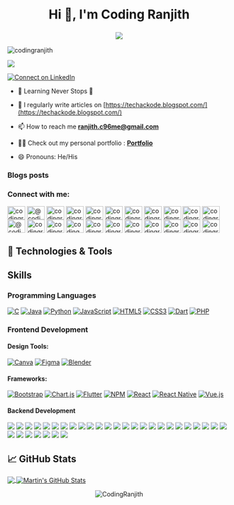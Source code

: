 <h1 align="center">Hi 👋, I'm Coding Ranjith</h1>
<h3 align="center"> <img src="https://readme-typing-svg.herokuapp.com?color=0357F7&lines=Full+Stack+Developer+%3A)"/> </h3>
<p align="left"> <img src="https://komarev.com/ghpvc/?username=codingranjith&label=Profile%20views&color=0e75b6&style=flat" alt="codingranjith" /> </p>

[![](https://github-profile-trophy.vercel.app/?username=codingranjith&theme=onedark)](https://github.com/ryo-ma/github-profile-trophy)

<p align="left"> <a href="linkedin.com/in/coding-ranjith-97b6ab238" target="_blank"><img src="https://img.shields.io/badge/Connect%20on%20LinkedIn-0077B5?style=for-the-badge&logo=linkedin&logoColor=white" alt="Connect on LinkedIn" /></a> </p>


- 🌱 Learning Never Stops 🚀

- 📝 I regularly write articles on [https://techackode.blogspot.com/](https://techackode.blogspot.com/)

- 📫 How to reach me **ranjith.c96me@gmail.com**

- 👨‍💻 Check out my personal portfolio : **<a href="https://codingranjith.github.io/" target="_blank">Portfolio</a>**

- 😄 Pronouns: He/His

### Blogs posts
<!-- BLOG-POST-LIST:START -->
<!-- BLOG-POST-LIST:END -->

<h3 align="left">Connect with me:</h3>
<p align="left">
<a href="https://codepen.io/codingranjith" target="blank"><img align="center" src="https://raw.githubusercontent.com/rahuldkjain/github-profile-readme-generator/master/src/images/icons/Social/codepen.svg" alt="codingranjith" height="30" width="40" /></a>
<a href="https://dev.to/@codingranjith" target="blank"><img align="center" src="https://raw.githubusercontent.com/rahuldkjain/github-profile-readme-generator/master/src/images/icons/Social/devto.svg" alt="@codingranjith" height="30" width="40" /></a>
<a href="https://twitter.com/codingranjith" target="blank"><img align="center" src="https://raw.githubusercontent.com/rahuldkjain/github-profile-readme-generator/master/src/images/icons/Social/twitter.svg" alt="codingranjith" height="30" width="40" /></a>
<a href="https://linkedin.com/in/codingranjith" target="blank"><img align="center" src="https://raw.githubusercontent.com/rahuldkjain/github-profile-readme-generator/master/src/images/icons/Social/linked-in-alt.svg" alt="codingranjith" height="30" width="40" /></a>
<a href="https://stackoverflow.com/users/codingranjith" target="blank"><img align="center" src="https://raw.githubusercontent.com/rahuldkjain/github-profile-readme-generator/master/src/images/icons/Social/stack-overflow.svg" alt="codingranjith" height="30" width="40" /></a>
<a href="https://kaggle.com/codingranjith" target="blank"><img align="center" src="https://raw.githubusercontent.com/rahuldkjain/github-profile-readme-generator/master/src/images/icons/Social/kaggle.svg" alt="codingranjith" height="30" width="40" /></a>
<a href="https://fb.com/codingranjith" target="blank"><img align="center" src="https://raw.githubusercontent.com/rahuldkjain/github-profile-readme-generator/master/src/images/icons/Social/facebook.svg" alt="codingranjith" height="30" width="40" /></a>
<a href="https://instagram.com/codingranjith" target="blank"><img align="center" src="https://raw.githubusercontent.com/rahuldkjain/github-profile-readme-generator/master/src/images/icons/Social/instagram.svg" alt="codingranjith" height="30" width="40" /></a>
<a href="https://dribbble.com/codingranjith" target="blank"><img align="center" src="https://raw.githubusercontent.com/rahuldkjain/github-profile-readme-generator/master/src/images/icons/Social/dribbble.svg" alt="codingranjith" height="30" width="40" /></a>
<a href="https://www.behance.net/codingranjith" target="blank"><img align="center" src="https://raw.githubusercontent.com/rahuldkjain/github-profile-readme-generator/master/src/images/icons/Social/behance.svg" alt="codingranjith" height="30" width="40" /></a>
<a href="https://hashnode.com/codingranjith" target="blank"><img align="center" src="https://raw.githubusercontent.com/rahuldkjain/github-profile-readme-generator/master/src/images/icons/Social/hashnode.svg" alt="codingranjith" height="30" width="40" /></a>
<a href="https://medium.com/@codingranjith" target="blank"><img align="center" src="https://raw.githubusercontent.com/rahuldkjain/github-profile-readme-generator/master/src/images/icons/Social/medium.svg" alt="@codingranjith" height="30" width="40" /></a>
<a href="https://www.youtube.com/c/codingranjith" target="blank"><img align="center" src="https://raw.githubusercontent.com/rahuldkjain/github-profile-readme-generator/master/src/images/icons/Social/youtube.svg" alt="codingranjith" height="30" width="40" /></a>
<a href="https://www.codechef.com/users/codingranjith" target="blank"><img align="center" src="https://cdn.jsdelivr.net/npm/simple-icons@3.1.0/icons/codechef.svg" alt="codingranjith" height="30" width="40" /></a>
<a href="https://www.hackerrank.com/coding_ranjith" target="blank"><img align="center" src="https://raw.githubusercontent.com/rahuldkjain/github-profile-readme-generator/master/src/images/icons/Social/hackerrank.svg" alt="coding_ranjith" height="30" width="40" /></a>
<a href="https://codeforces.com/profile/codingranjith" target="blank"><img align="center" src="https://raw.githubusercontent.com/rahuldkjain/github-profile-readme-generator/master/src/images/icons/Social/codeforces.svg" alt="codingranjith" height="30" width="40" /></a>
<a href="https://www.leetcode.com/codingranjith" target="blank"><img align="center" src="https://raw.githubusercontent.com/rahuldkjain/github-profile-readme-generator/master/src/images/icons/Social/leet-code.svg" alt="codingranjith" height="30" width="40" /></a>
<a href="https://www.hackerearth.com/codingranjith" target="blank"><img align="center" src="https://raw.githubusercontent.com/rahuldkjain/github-profile-readme-generator/master/src/images/icons/Social/hackerearth.svg" alt="codingranjith" height="30" width="40" /></a>
<a href="https://auth.geeksforgeeks.org/user/codingranjith" target="blank"><img align="center" src="https://raw.githubusercontent.com/rahuldkjain/github-profile-readme-generator/master/src/images/icons/Social/geeks-for-geeks.svg" alt="codingranjith" height="30" width="40" /></a>
<a href="https://www.topcoder.com/members/codingranjith" target="blank"><img align="center" src="https://raw.githubusercontent.com/rahuldkjain/github-profile-readme-generator/master/src/images/icons/Social/topcoder.svg" alt="codingranjith" height="30" width="40" /></a>
<a href="https://discord.gg/codingranjith" target="blank"><img align="center" src="https://raw.githubusercontent.com/rahuldkjain/github-profile-readme-generator/master/src/images/icons/Social/discord.svg" alt="codingranjith" height="30" width="40" /></a>
<a href="/codingranjith" target="blank"><img align="center" src="https://raw.githubusercontent.com/rahuldkjain/github-profile-readme-generator/master/src/images/icons/Social/rss.svg" alt="codingranjith" height="30" width="40" /></a>
</p>

## 🔧 Technologies & Tools

## Skills

### Programming Languages

[![C](https://img.shields.io/badge/C-00599C?style=for-the-badge&logo=c&logoColor=white)](https://en.wikipedia.org/wiki/C_(programming_language))
[![Java](https://img.shields.io/badge/Java-ED8B00?style=for-the-badge&logo=java&logoColor=white)](https://www.java.com/)
[![Python](https://img.shields.io/badge/Python-3670A0?style=for-the-badge&logo=python&logoColor=ffdd54)](https://www.python.org/)
[![JavaScript](https://img.shields.io/badge/JavaScript-323330?style=for-the-badge&logo=javascript&logoColor=F7DF1E)](https://developer.mozilla.org/en-US/docs/Web/JavaScript)
[![HTML5](https://img.shields.io/badge/HTML5-E34F26?style=for-the-badge&logo=html5&logoColor=white)](https://developer.mozilla.org/en-US/docs/Web/Guide/HTML/HTML5)
[![CSS3](https://img.shields.io/badge/CSS3-1572B6?style=for-the-badge&logo=css3&logoColor=white)](https://developer.mozilla.org/en-US/docs/Web/CSS)
[![Dart](https://img.shields.io/badge/Dart-0175C2?style=for-the-badge&logo=dart&logoColor=white)](https://dart.dev/)
[![PHP](https://img.shields.io/badge/PHP-777BB4?style=for-the-badge&logo=php&logoColor=white)](https://www.php.net/)

### Frontend Development 

#### Design Tools: 

[![Canva](https://img.shields.io/badge/Canva-%2300C4CC.svg?style=for-the-badge&logo=Canva&logoColor=white)](https://www.canva.com/)
[![Figma](https://img.shields.io/badge/figma-%23F24E1E.svg?style=for-the-badge&logo=figma&logoColor=white)](https://www.figma.com/)
[![Blender](https://img.shields.io/badge/blender-%23F5792A.svg?style=for-the-badge&logo=blender&logoColor=white)](https://www.blender.org/)

#### Frameworks:

[![Bootstrap](https://img.shields.io/badge/bootstrap-%238511FA.svg?style=for-the-badge&logo=bootstrap&logoColor=white)](https://getbootstrap.com/)
[![Chart.js](https://img.shields.io/badge/chart.js-F5788D.svg?style=for-the-badge&logo=chart.js&logoColor=white)](https://www.chartjs.org/)
[![Flutter](https://img.shields.io/badge/Flutter-%2302569B.svg?style=for-the-badge&logo=Flutter&logoColor=white)](https://flutter.dev/)
[![NPM](https://img.shields.io/badge/NPM-%23CB3837.svg?style=for-the-badge&logo=npm&logoColor=white)](https://www.npmjs.com/)
[![React](https://img.shields.io/badge/react-%2320232a.svg?style=for-the-badge&logo=react&logoColor=%2361DAFB)](https://reactjs.org/)
[![React Native](https://img.shields.io/badge/react_native-%2320232a.svg?style=for-the-badge&logo=react&logoColor=%2361DAFB)](https://reactnative.dev/)
[![Vue.js](https://img.shields.io/badge/vuejs-%2335495e.svg?style=for-the-badge&logo=vuedotjs&logoColor=%234FC08D)](https://vuejs.org/)

#### Backend Development


[![](https://img.shields.io/badge/OS-Linux-informational?style=flat&logo=linux&logoColor=white&color=2bbc8a)](https://www.arduino.cc/)
[![](https://img.shields.io/badge/OS-Linux-informational?style=flat&logo=linux&logoColor=white&color=2bbc8a)](https://aws.amazon.com)
[![](https://img.shields.io/badge/OS-Linux-informational?style=flat&logo=linux&logoColor=white&color=2bbc8a)](https://www.gnu.org/software/bash/)
[![](https://img.shields.io/badge/OS-Linux-informational?style=flat&logo=linux&logoColor=white&color=2bbc8a)](https://www.blender.org/)
[![](https://img.shields.io/badge/OS-Linux-informational?style=flat&logo=linux&logoColor=white&color=2bbc8a)](https://getbootstrap.com)
[![](https://img.shields.io/badge/OS-Linux-informational?style=flat&logo=linux&logoColor=white&color=2bbc8a)](https://www.cprogramming.com/)
[![](https://img.shields.io/badge/OS-Linux-informational?style=flat&logo=linux&logoColor=white&color=2bbc8a)](https://www.chartjs.org)
[![](https://img.shields.io/badge/OS-Linux-informational?style=flat&logo=linux&logoColor=white&color=2bbc8a)](https://www.w3schools.com/css/)
[![](https://img.shields.io/badge/OS-Linux-informational?style=flat&logo=linux&logoColor=white&color=2bbc8a)](https://dart.dev)
[![](https://img.shields.io/badge/OS-Linux-informational?style=flat&logo=linux&logoColor=white&color=2bbc8a)](https://expressjs.com)
[![](https://img.shields.io/badge/OS-Linux-informational?style=flat&logo=linux&logoColor=white&color=2bbc8a)](https://www.figma.com/)
[![](https://img.shields.io/badge/OS-Linux-informational?style=flat&logo=linux&logoColor=white&color=2bbc8a)](https://firebase.google.com/)
[![](https://img.shields.io/badge/OS-Linux-informational?style=flat&logo=linux&logoColor=white&color=2bbc8a)](https://flutter.dev)
[![](https://img.shields.io/badge/OS-Linux-informational?style=flat&logo=linux&logoColor=white&color=2bbc8a)](https://cloud.google.com)
[![](https://img.shields.io/badge/OS-Linux-informational?style=flat&logo=linux&logoColor=white&color=2bbc8a)](https://git-scm.com/)
[![](https://img.shields.io/badge/OS-Linux-informational?style=flat&logo=linux&logoColor=white&color=2bbc8a)](https://heroku.com)
[![](https://img.shields.io/badge/OS-Linux-informational?style=flat&logo=linux&logoColor=white&color=2bbc8a)](https://www.w3.org/html/)
[![](https://img.shields.io/badge/OS-Linux-informational?style=flat&logo=linux&logoColor=white&color=2bbc8a)](https://www.java.com)
[![](https://img.shields.io/badge/OS-Linux-informational?style=flat&logo=linux&logoColor=white&color=2bbc8a)](https://developer.mozilla.org/en-US/docs/Web/JavaScript)
[![](https://img.shields.io/badge/OS-Linux-informational?style=flat&logo=linux&logoColor=white&color=2bbc8a)](https://www.linux.org/)
[![](https://img.shields.io/badge/OS-Linux-informational?style=flat&logo=linux&logoColor=white&color=2bbc8a)](https://www.mongodb.com/)
[![](https://img.shields.io/badge/OS-Linux-informational?style=flat&logo=linux&logoColor=white&color=2bbc8a)](https://www.microsoft.com/en-us/sql-server)
[![](https://img.shields.io/badge/OS-Linux-informational?style=flat&logo=linux&logoColor=white&color=2bbc8a)](https://www.mysql.com/)
[![](https://img.shields.io/badge/OS-Linux-informational?style=flat&logo=linux&logoColor=white&color=2bbc8a)](https://nodejs.org)
[![](https://img.shields.io/badge/OS-Linux-informational?style=flat&logo=linux&logoColor=white&color=2bbc8a)](https://opencv.org/)
[![](https://img.shields.io/badge/OS-Linux-informational?style=flat&logo=linux&logoColor=white&color=2bbc8a)](https://www.php.net)
[![](https://img.shields.io/badge/OS-Linux-informational?style=flat&logo=linux&logoColor=white&color=2bbc8a)](https://postman.com)
[![](https://img.shields.io/badge/OS-Linux-informational?style=flat&logo=linux&logoColor=white&color=2bbc8a)](https://www.python.org)
[![](https://img.shields.io/badge/OS-Linux-informational?style=flat&logo=linux&logoColor=white&color=2bbc8a)](https://reactjs.org/)
[![](https://img.shields.io/badge/OS-Linux-informational?style=flat&logo=linux&logoColor=white&color=2bbc8a)](https://reactnative.dev/)
[![](https://img.shields.io/badge/OS-Linux-informational?style=flat&logo=linux&logoColor=white&color=2bbc8a)](https://unrealengine.com/)
[![](https://img.shields.io/badge/OS-Linux-informational?style=flat&logo=linux&logoColor=white&color=2bbc8a)](https://vuejs.org/)


## &#x1f4c8; GitHub Stats

<a href="https://github.com/CodingRanjith">
  <img align="center" src="https://github-readme-stats.vercel.app/api/top-langs/?username=CodingRanjith&title_color=ffffff&text_color=c9cacc&icon_color=2bbc8a&bg_color=1d1f21&langs_count=4" />
</a>
<a href="https://github.com/CodingRanjith">
  <img align="center" src="https://github-readme-stats.vercel.app/api?username=CodingRanjith&show_icons=true&line_height=27&count_private=true&title_color=ffffff&text_color=c9cacc&icon_color=2bbc8a&bg_color=1d1f21" alt="Martin's GitHub Stats" />
</a>

<div align="center">
<p><img align="center" src="https://github-readme-streak-stats.herokuapp.com/?user=CodingRanjith&theme=dark" alt="CodingRanjith" /></p>
  </div>
